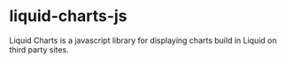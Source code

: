 # liquid-charts-js
Liquid Charts is a javascript library for displaying charts build in Liquid on third party sites.
